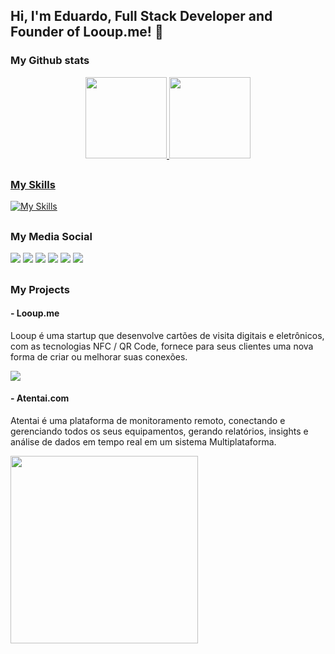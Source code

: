 ## Hi, I'm Eduardo, Full Stack Developer and Founder of Looup.me! 👋
### My Github stats
  <div align="center">
  <a href="https://github.com/eduardolooup">
  <img height="130em" src="https://github-readme-stats.vercel.app/api?username=eduardolooup&show_icons=true&theme=graywhite&include_all_commits=true&count_private=true"/>
  <img height="130em" src="https://github-readme-stats.vercel.app/api/top-langs/?username=eduardolooup&layout=compact&langs_count=7&theme=graywhite"/>
  </div>
  
##

### My Skills
  
[![My Skills](https://skillicons.dev/icons?i=figma,html,css,bootstrap,sass,js,py,php,mysql,laravel,docker,git,github,gitlab,aws)](https://skillicons.dev)

##

### My Media Social

<div> 
    <a href="https://www.youtube.com/channel/UCx-Ti7VCz-eYh1QQl7uKL-w" target="_blank"><img src="https://img.shields.io/badge/YouTube-FF0000?style=for-the-badge&logo=youtube&logoColor=white" target="_blank"></a>
    <a href="https://instagram.com/eduardolooup" target="_blank"><img src="https://img.shields.io/badge/-Instagram-%23E4405F?style=for-the-badge&logo=instagram&logoColor=white" target="_blank"></a>
    <a href="https://www.twitch.tv/eduardolooup" target="_blank"><img src="https://img.shields.io/badge/Twitch-9146FF?style=for-the-badge&logo=twitch&logoColor=white" target="_blank"></a>
    <a href="https://discord.gg/vxkJHd7qZT" target="_blank"><img src="https://img.shields.io/badge/Discord-7289DA?style=for-the-badge&logo=discord&logoColor=white" target="_blank"></a> 
    <a href = "mailto:eduardo@looup.com.br"><img src="https://img.shields.io/badge/-Gmail-%23333?style=for-the-badge&logo=gmail&logoColor=white" target="_blank"></a>
    <a href="https://www.linkedin.com/in/eduardodesousabarbosa/" target="_blank"><img src="https://img.shields.io/badge/-LinkedIn-%230077B5?style=for-the-badge&logo=linkedin&logoColor=white" target="_blank"></a> 

  </div>

##
  
### My Projects

#### - Looup.me
  Looup é uma startup que desenvolve cartões de visita digitais e eletrônicos, com as tecnologias NFC / QR Code, fornece para seus clientes uma nova forma de criar ou melhorar suas conexões.
  
  <img height src="https://cdn.discordapp.com/attachments/847119430054838332/1012401695776583780/1.png"/>
  
#### - Atentai.com
  Atentai é uma plataforma de monitoramento remoto, conectando e gerenciando todos os seus equipamentos, gerando relatórios, insights e análise de dados em tempo real em um sistema Multiplataforma.
  
  <img height="300em" width="300em" src="https://cdn.discordapp.com/attachments/847119430054838332/1012396604784922665/unknown.png"/>


